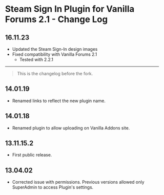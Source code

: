 # Steam Sign In Plugin for Vanilla Forums 2.1 - Change Log

## 16.11.23
- Updated the Steam Sign-In design images
- Fixed compatibility with Vanilla Forums 2.1
    - Tested with 2.2.1

***

> This is the changelog before the fork.

## 14.01.19
- Renamed links to reflect the new plugin name.

## 14.01.18
- Renamed plugin to allow uploading on Vanilla Addons site.

## 13.11.15.2
- First public release.

## 13.04.02
- Corrected issue with permissions. Previous versions allowed only SuperAdmin to access Plugin's settings.
